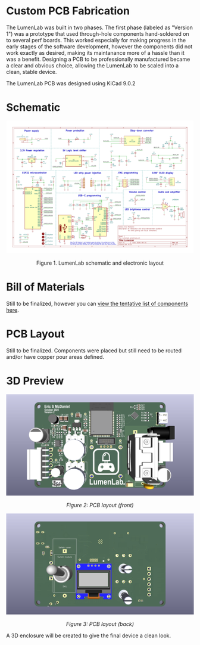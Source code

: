 # Custom PCB Fabrication

The LumenLab was built in two phases. The first phase (labeled as "Version 1") was a prototype that used through-hole components hand-soldered on to several perf boards. This worked especially for making progress in the early stages of the software development, however the components did not work exactly as desired, making its maintanance more of a hassle than it was a benefit. Designing a PCB to be professionally manufactured became a clear and obvious choice, allowing the LumenLab to be scaled into a clean, stable device.

The LumenLab PCB was designed using KiCad 9.0.2

# Schematic
![LumenLab schematic](./images/lumenlab-pcb.svg)
<p align="center">Figure 1. LumenLab schematic and electronic layout</p>

# Bill of Materials
Still to be finalized, however you can [view the tentative list of components here](./bom/ibom.html).

# PCB Layout
Still to be finalized. Components were placed but still need to be routed and/or have copper pour areas defined.

# 3D Preview
![PCB Design, front](./images/lumenlab-pcb-3d-view-front.png)
<p align="center"><i>Figure 2: PCB layout (front)</i></p>

![PCB Design, back](./images/lumenlab-pcb-3d-view-back.png)
<p align="center"><i>Figure 3: PCB layout (back)</i></p>

A 3D enclosure will be created to give the final device a clean look.
